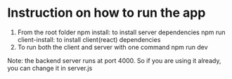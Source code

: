 # Instruction on how to run the app

1. From the root folder
   npm install: to install server dependencies
   npm run client-install: to install client(react) dependencies
2. To run both the client and server with one command
   npm run dev

Note: the backend server runs at port 4000. So if you are using it already, you can change it in server.js
